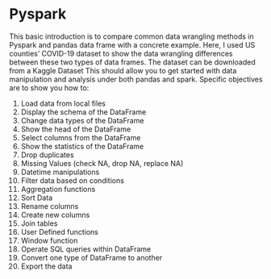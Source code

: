 # Pyspark
This basic introduction is to compare common data wrangling methods in Pyspark and pandas data frame with a concrete example. Here, I used US counties’ COVID-19 dataset to show the data wrangling differences between these two types of data frames. The dataset can be downloaded from a Kaggle Dataset This should allow you to get started with data manipulation and analysis under both pandas and spark. Specific objectives are to show you how to:
1. Load data from local files
2. Display the schema of the DataFrame
3. Change data types of the DataFrame
4. Show the head of the DataFrame
5. Select columns from the DataFrame
6. Show the statistics of the DataFrame
7. Drop duplicates
8. Missing Values (check NA, drop NA, replace NA)
9. Datetime manipulations
10. Filter data based on conditions
11. Aggregation functions
12. Sort Data
13. Rename columns
14. Create new columns
15. Join tables
16. User Defined functions
17. Window function
18. Operate SQL queries within DataFrame
19. Convert one type of DataFrame to another
20. Export the data
